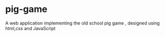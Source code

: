 # pig-game
A web application implementing the old school pig game , designed using html,css and JavaScript
